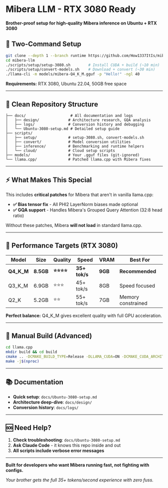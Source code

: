 # Mibera LLM - RTX 3080 Ready

**Brother-proof setup for high-quality Mibera inference on Ubuntu + RTX 3080**

## 🚀 Two-Command Setup

```bash
git clone --depth 1 --branch runtime https://github.com/How1337ItIs/mibera-llm.git
cd mibera-llm
./scripts/setup/setup-3080.sh        # Install CUDA + build (~10 min)
./scripts/setup/convert-models.sh    # Download + convert (~30 min)
./llama-cli -m models/mibera-Q4_K_M.gguf -p "Hello!" -ngl 40
```

**Requirements:** RTX 3080, Ubuntu 22.04, 50GB free space

---

## 📁 Clean Repository Structure

```
├── docs/                    # All documentation and logs
│   ├── design/             # Architecture research, GQA analysis
│   ├── logs/               # Conversion history and debugging
│   └── Ubuntu-3080-setup.md # Detailed setup guide
├── scripts/
│   ├── setup/              # setup-3080.sh, convert-models.sh
│   ├── convert/            # Model conversion utilities
│   ├── inference/          # Benchmarking and runtime helpers
│   └── cloud/              # Cloud setup scripts
├── models/                 # Your .gguf files (git-ignored)
└── llama.cpp/              # Patched llama.cpp with Mibera fixes
```

---

## ⚡ What Makes This Special

This includes **critical patches** for Mibera that aren't in vanilla llama.cpp:

- **✅ Bias tensor fix** - All PHI2 LayerNorm biases made optional
- **✅ GQA support** - Handles Mibera's Grouped Query Attention (32:8 head ratio)

Without these patches, Mibera **will not load** in standard llama.cpp.

---

## 🎯 Performance Targets (RTX 3080)

| Model | Size | Quality | Speed | VRAM | Best For |
|-------|------|---------|-------|------|----------|
| **Q4_K_M** | **8.5GB** | **⭐⭐⭐⭐** | **35+ tok/s** | **9GB** | **Recommended** |
| Q3_K_M | 6.9GB | ⭐⭐⭐ | 45+ tok/s | 8GB | Speed focused |
| Q2_K | 5.2GB | ⭐⭐ | 55+ tok/s | 7GB | Memory constrained |

**Perfect balance:** Q4_K_M gives excellent quality with full GPU acceleration.

---

## 🔧 Manual Build (Advanced)

```bash
cd llama.cpp
mkdir build && cd build
cmake .. -DCMAKE_BUILD_TYPE=Release -DLLAMA_CUDA=ON -DCMAKE_CUDA_ARCHITECTURES=86
make -j$(nproc)
```

---

## 📚 Documentation

- **Quick setup**: `docs/Ubuntu-3080-setup.md`
- **Architecture deep-dive**: `docs/design/`
- **Conversion history**: `docs/logs/`

---

## 🆘 Need Help?

1. **Check troubleshooting**: `docs/Ubuntu-3080-setup.md`
2. **Ask Claude Code** - it knows this repo inside and out
3. **All scripts include verbose error messages**

---

**Built for developers who want Mibera running fast, not fighting with configs.**

*Your brother gets the full 35+ tokens/second experience with zero fuss.*